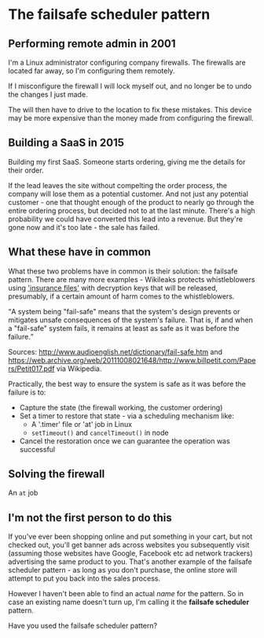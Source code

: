 # The failsafe scheduler pattern

## Performing remote admin in 2001

I'm a Linux administrator configuring company firewalls. The firewalls are located far away, so I'm configuring them remotely.

If I misconfigure the firewall I will lock myself out, and no longer be to undo the changes I just made.

The will then have to drive to the location to fix these mistakes. This device may be more expensive than the money made from configuring the firewall.

## Building a SaaS in 2015

Building my first SaaS. Someone starts ordering, giving me the details for their order.

If the lead leaves the site without compelting the order process, the company will lose them as a potential customer. And not just any potential customer - one that thought enough of the product to nearly go through the entire ordering process, but decided not to at the last minute. There's a high probability we could have converted this lead into a revenue. But they're gone now and it's too late - the sale has failed.

## What these have in common

What these two problems have in common is their solution: the failsafe pattern. There are many more examples - Wikileaks protects whistleblowers using ['insurance files'](https://twitter.com/wikileaks/status/743824112376766465) with decryption keys that will be released, presumably, if a certain amount of harm comes to the whistleblowers.

<q>A system being "fail-safe" means that the system's design prevents or mitigates unsafe consequences of the system's failure. That is, if and when a "fail-safe" system fails, it remains at least as safe as it was before the failure.</q>

Sources: http://www.audioenglish.net/dictionary/fail-safe.htm and https://web.archive.org/web/20111008021648/http://www.billpetit.com/Papers/Petit017.pdf via Wikipedia.

Practically, the best way to ensure the system is safe as it was before the failure is to:

- Capture the state (the firewall working, the customer ordering)
- Set a timer to restore that state - via a scheduling mechanism like:
  - A '.timer' file or 'at' job in Linux
  - `setTimeout()` and `cancelTimeout()` in node
- Cancel the restoration once we can guarantee the operation was successful

## Solving the firewall

An `at` job

## I'm not the first person to do this

If you've ever been shopping online and put something in your cart, but not checked out, you'll get banner ads across websites you subsequently visit (assuming those websites have Google, Facebook etc ad network trackers) advertising the same product to you. That's another example of the failsafe scheduler pattern - as long as you don't purchase, the online store will attempt to put you back into the sales process.

However I haven't been able to find an actual _name_ for the pattern. So in case an existing name doesn't turn up, I'm calling it the **failsafe scheduler** pattern.

Have you used the failsafe scheduler pattern?

